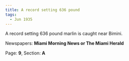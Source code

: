 ```yaml
---  
title: A record setting 636 pound  
tags:  
  - Jun 1935  
---  
```

  
A record setting 636 pound marlin is caught near Bimini.  
  
Newspapers: **Miami Morning News or The Miami Herald**  
  
Page: **9**, Section: **A** 
